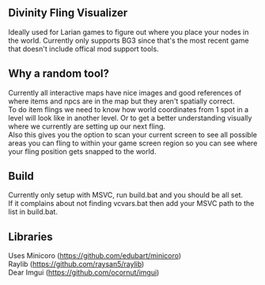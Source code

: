 ## Divinity Fling Visualizer
Ideally used for Larian games to figure out where you place your nodes in the world.
Currently only supports BG3 since that's the most recent game that doesn't include offical mod support tools.

## Why a random tool?
Currently all interactive maps have nice images and good references of where items and npcs are in the map but they aren't spatially correct.  
To do item flings we need to know how world coordinates from 1 spot in a level will look like in another level. Or to get a better understanding visually where we currently are setting up our next fling.  
Also this gives you the option to scan your current screen to see all possible areas you can fling to within your game screen region so you can see where your fling position gets snapped to the world.  

## Build
Currently only setup with MSVC, run build.bat and you should be all set.  
If it complains about not finding vcvars.bat then add your MSVC path to the list in build.bat.  

## Libraries
Uses Minicoro (https://github.com/edubart/minicoro)  
Raylib (https://github.com/raysan5/raylib)  
Dear Imgui (https://github.com/ocornut/imgui)  
